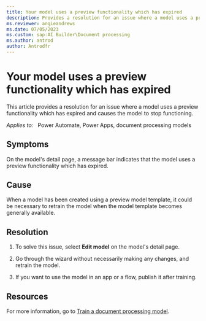 ```yaml
---
title: Your model uses a preview functionality which has expired
description: Provides a resolution for an issue where a model uses a preview functionality which has expired and causes the model to stop functioning.
ms.reviewer: angieandrews
ms.date: 07/05/2023
ms.custom: sap:AI Builder\Document processing
ms.author: antrod
author: Antrodfr
---
```

# Your model uses a preview functionality which has expired

This article provides a resolution for an issue where a model uses a preview functionality which has expired and causes the model to stop functioning.

_Applies to:_ &nbsp; Power Automate, Power Apps, document processing models

## Symptoms

On the model's detail page, a message bar indicates that the model uses a preview functionality which has expired.

## Cause

When a model has been created using a preview model template, it could be necessary to retrain the model when the model template becomes generally available.

## Resolution

1. To solve this issue, select **Edit model** on the model's detail page.

1. Go through the wizard without necessarily making any changes, and retrain the model. 

1. If you want to use the model in an app or a flow, publish it after training.

## Resources

For more information, go to [Train a document processing model](/ai-builder/form-processing-train).
